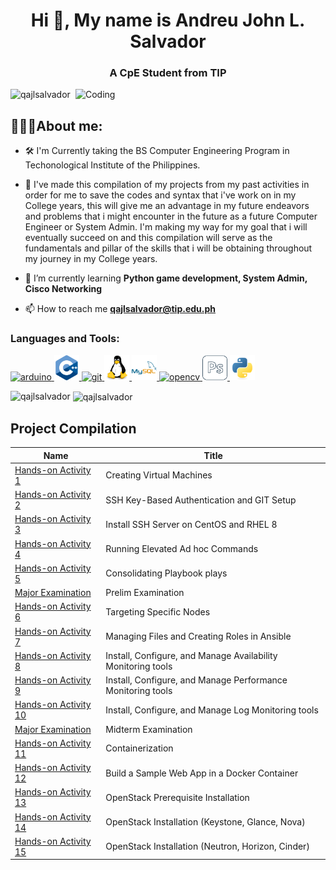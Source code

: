 <h1 align="center">Hi 👋, My name is Andreu John L. Salvador</h1>
<h3 align="center">A CpE Student from TIP</h3>
<img align="right" alt="Coding" width="400" src="https://i.pinimg.com/originals/e8/f4/53/e8f453469a3ec97ecd354df465d73913.gif">

<p align="left"> <img src="https://komarev.com/ghpvc/?username=qajlsalvador&label=Profile%20views&color=0e75b6&style=flat" alt="qajlsalvador" /> </p>
<h2 align="left">👨🏻‍🔧About me:</h2>

- 🛠 I'm Currently taking the BS Computer Engineering Program in Techonological Institute of the Philippines. 

- 🏁 I've made this compilation of my projects from my past activities in order for me to save the codes and syntax that i've work on in my College years, this will give me an advantage in my future endeavors and problems that i might encounter in the future as a future Computer Engineer or System Admin. I'm making my way for my goal that i will eventually succeed on and this compilation will serve as the fundamentals and pillar of the skills that i will be obtaining throughout my journey in my College years.

- 🌱 I’m currently learning **Python game development, System Admin, Cisco Networking**

- 📫 How to reach me **qajlsalvador@tip.edu.ph**

</p>

<h3 align="left">Languages and Tools:</h3>
<p align="left"> <a href="https://www.arduino.cc/" target="_blank" rel="noreferrer"> <img src="https://cdn.worldvectorlogo.com/logos/arduino-1.svg" alt="arduino" width="40" height="40"/> </a> <a href="https://www.w3schools.com/cpp/" target="_blank" rel="noreferrer"> <img src="https://raw.githubusercontent.com/devicons/devicon/master/icons/cplusplus/cplusplus-original.svg" alt="cplusplus" width="40" height="40"/> </a> <a href="https://git-scm.com/" target="_blank" rel="noreferrer"> <img src="https://www.vectorlogo.zone/logos/git-scm/git-scm-icon.svg" alt="git" width="40" height="40"/> </a> <a href="https://www.linux.org/" target="_blank" rel="noreferrer"> <img src="https://raw.githubusercontent.com/devicons/devicon/master/icons/linux/linux-original.svg" alt="linux" width="40" height="40"/> </a> <a href="https://www.mysql.com/" target="_blank" rel="noreferrer"> <img src="https://raw.githubusercontent.com/devicons/devicon/master/icons/mysql/mysql-original-wordmark.svg" alt="mysql" width="40" height="40"/> </a> <a href="https://opencv.org/" target="_blank" rel="noreferrer"> <img src="https://www.vectorlogo.zone/logos/opencv/opencv-icon.svg" alt="opencv" width="40" height="40"/> </a> <a href="https://www.photoshop.com/en" target="_blank" rel="noreferrer"> <img src="https://raw.githubusercontent.com/devicons/devicon/master/icons/photoshop/photoshop-line.svg" alt="photoshop" width="40" height="40"/> </a> <a href="https://www.python.org" target="_blank" rel="noreferrer"> <img src="https://raw.githubusercontent.com/devicons/devicon/master/icons/python/python-original.svg" alt="python" width="40" height="40"/> </a> </p>

<p><img align="left" src="https://github-readme-stats.vercel.app/api/top-langs?username=qajlsalvador&show_icons=true&locale=en&layout=compact" alt="qajlsalvador" /></p>

<p>&nbsp;<img align="center" src="https://github-readme-stats.vercel.app/api?username=qajlsalvador&show_icons=true&locale=en" alt="qajlsalvador" /></p>

## Project Compilation

| Name         | Title      |
| ------------ | ---------- |
| [Hands-on Activity 1](https://github.com/qajlsalvador/Hands-on-Activity-1-.git)   | Creating Virtual Machines   |
| [Hands-on Activity 2](https://github.com/qajlsalvador/Hands-on-Activity-2-.git)   | SSH Key-Based Authentication and GIT Setup  |
| [Hands-on Activity 3](https://github.com/qajlsalvador/Hands-on-Activity-3-.git)   | Install SSH Server on CentOS and RHEL 8    |
| [Hands-on Activity 4](https://github.com/qajlsalvador/Hands-on-Activity-4-.git)   | Running Elevated Ad hoc Commands    |
| [Hands-on Activity 5](https://github.com/qajlsalvador/Hands-on-Activity-5-.git)   | Consolidating Playbook plays    |
| [Major Examination]()   | Prelim Examination    |
| [Hands-on Activity 6](https://github.com/qajlsalvador/Hands-on-Activity-6-.git)   | Targeting Specific Nodes    |
| [Hands-on Activity 7](https://github.com/qajlsalvador/Hands-on-Activity-7-.git)   | Managing Files and Creating Roles in Ansible    |
| [Hands-on Activity 8](https://github.com/qajlsalvador/Hands-on-Activity-8-.git)   | Install, Configure, and Manage Availability Monitoring tools   |
| [Hands-on Activity 9](https://github.com/qajlsalvador/Hands-on-Activity-9-.git)   | Install, Configure, and Manage Performance Monitoring tools    |
| [Hands-on Activity 10](https://github.com/qajlsalvador/Hands-on-Activity-10-.git)   | Install, Configure, and Manage Log Monitoring tools    |
| [Major Examination]()  | Midterm Examination    |
| [Hands-on Activity 11](https://github.com/qajlsalvador/Hands-on-Activity-11-.git)   | Containerization    |
| [Hands-on Activity 12](https://github.com/qajlsalvador/Hands-on-Activity-12-.git)  | Build a Sample Web App in a Docker Container    |
| [Hands-on Activity 13](https://github.com/qajlsalvador/Hands-on-Activity-13-.git)   | OpenStack Prerequisite Installation    |
| [Hands-on Activity 14](https://github.com/qajlsalvador/Hands-on-Activity-14-.git)   | OpenStack Installation (Keystone, Glance, Nova)    |
| [Hands-on Activity 15]()   | OpenStack Installation (Neutron, Horizon, Cinder)    |
